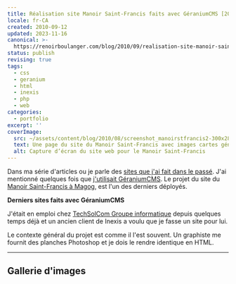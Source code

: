```yaml
---
title: Réalisation site Manoir Saint-Francis faits avec GéraniumCMS [2007]
locale: fr-CA
created: 2010-09-12
updated: 2023-11-16
canonical: >-
  https://renoirboulanger.com/blog/2010/09/realisation-site-manoir-saint-francis-faits-avec-geraniumcms-2007/
status: publish
revising: true
tags:
  - css
  - geranium
  - html
  - inexis
  - php
  - web
categories:
  - portfolio
excerpt: ''
coverImage:
  src: ~/assets/content/blog/2010/08/screenshot_manoirstfrancis2-300x285.png
  text: Une page du site du Manoir Saint-Francis avec images cartes généré par GéraniumCMS.
  alt: Capture d’écran du site web pour le Manoir Saint-Francis
---
```


Dans ma série d'articles ou je parle des <a href="https://renoirboulanger.com/blog/category/portfolio/">sites que j'ai fait dans le passé</a>. J'ai mentionné quelques fois que <a href="https://renoirboulanger.com/blog/tag/GeraniumCMS/">j'utilisait GéraniumCMS</a>. Le projet du site du <a href="http://manoirstfrancis.com">Manoir Saint-Francis à Magog</a>, est l'un des derniers déployés.

<p><strong>Derniers sites faits avec GéraniumCMS</strong></p>

<p>J'était en emploi chez <a href="http://techsolcom.ca">TechSolCom Groupe informatique</a> depuis quelques temps déjà et un ancien client de Inexis a voulu que je fasse un site pour lui.</p>

<p>Le contexte général du projet est comme il l'est souvent. Un graphiste me fournit des planches Photoshop et je dois le rendre identique en HTML.</p>

---

## Gallerie d'images

<div style="overflow:hidden;clear:both;">

<app-image figcaption="Boutons mode édition" src="~/assets/content/blog/2010/08/screenshot_manoirstfrancis1_cms-150x150.png" data-larger-src="~/assets/content/blog/2010/08/screenshot_manoirstfrancis1_cms.png"></app-image>

<app-image src="~/assets/content/blog/2010/08/screenshot_manoirstfrancis1-150x150.png" data-larger-src="~/assets/content/blog/2010/08/screenshot_manoirstfrancis1.png" figcaption="Page accueil"></app-image>

<app-image src="~/assets/content/blog/2010/08/screenshot_manoirstfrancis2-150x150.png" data-larger-src="~/assets/content/blog/2010/08/screenshot_manoirstfrancis2.png" figcaption="Page avec images cartes"></app-image>

<app-image src="~/assets/content/blog/2010/08/screenshot_manoirstfrancis3-150x150.png" data-larger-src="~/assets/content/blog/2010/08/screenshot_manoirstfrancis3.png" figcaption="Focus sur image"></app-image>

</div>
